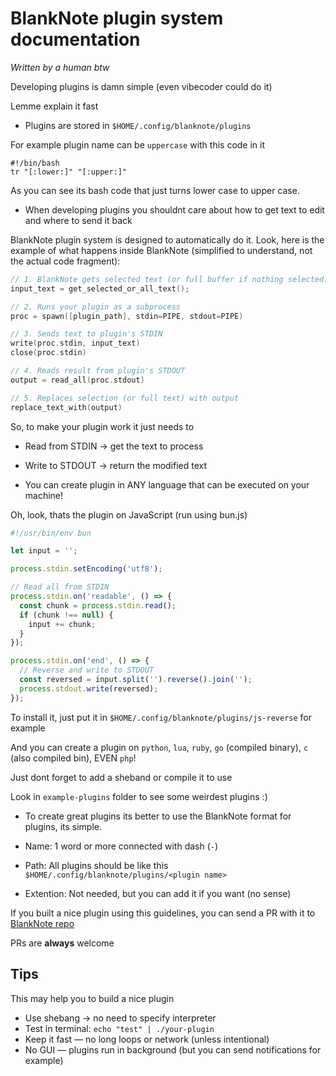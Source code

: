 # BlankNote plugin system documentation

*Written by a human btw*

Developing plugins is damn simple (even vibecoder could do it)

Lemme explain it fast

- Plugins are stored in `$HOME/.config/blanknote/plugins`

For example plugin name can be `uppercase` with this code in it
```
#!/bin/bash
tr "[:lower:]" "[:upper:]"
```
As you can see its bash code that just turns lower case to upper case. 

- When developing plugins you shouldnt care about how to get text to edit and where to send it back

BlankNote plugin system is designed to automatically do it. Look, here is the example of what happens inside BlankNote (simplified to understand, not the actual code fragment): 
```c
// 1. BlankNote gets selected text (or full buffer if nothing selected)
input_text = get_selected_or_all_text();

// 2. Runs your plugin as a subprocess
proc = spawn([plugin_path], stdin=PIPE, stdout=PIPE)

// 3. Sends text to plugin's STDIN
write(proc.stdin, input_text)
close(proc.stdin)

// 4. Reads result from plugin's STDOUT
output = read_all(proc.stdout)

// 5. Replaces selection (or full text) with output
replace_text_with(output)
```

So, to make your plugin work it just needs to 

 - Read from STDIN → get the text to process
 - Write to STDOUT → return the modified text

- You can create plugin in ANY language that can be executed on your machine!

Oh, look, thats the plugin on JavaScript (run using bun.js)
```js
#!/usr/bin/env bun

let input = '';

process.stdin.setEncoding('utf8');

// Read all from STDIN
process.stdin.on('readable', () => {
  const chunk = process.stdin.read();
  if (chunk !== null) {
    input += chunk;
  }
});

process.stdin.on('end', () => {
  // Reverse and write to STDOUT
  const reversed = input.split('').reverse().join('');
  process.stdout.write(reversed);
});
```

To install it, just put it in `$HOME/.config/blanknote/plugins/js-reverse` for example

And you can create a plugin on `python`, `lua`, `ruby`, `go` (compiled binary), `c` (also compiled bin), EVEN `php`!

Just dont forget to add a sheband or compile it to use

Look in `example-plugins` folder to see some weirdest plugins :)

- To create great plugins its better to use the BlankNote format for plugins, its simple.

 - Name: 1 word or more connected with dash (`-`)
 - Path: All plugins should be like this `$HOME/.config/blanknote/plugins/<plugin name>`
 - Extention: Not needed, but you can add it if you want (no sense)

If you built a nice plugin using this guidelines, you can send a PR with it to [BlankNote repo](https://github.com/fynjirby/blanknote) 

PRs are **always** welcome

## Tips

This may help you to build a nice plugin

 - Use shebang → no need to specify interpreter
 - Test in terminal: `echo "test" | ./your-plugin`
 - Keep it fast — no long loops or network (unless intentional)
 - No GUI — plugins run in background (but you can send notifications for example)
